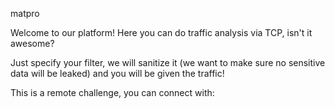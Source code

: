 matpro

Welcome to our platform! Here you can do traffic analysis via TCP, isn't it awesome?

Just specify your filter, we will sanitize it (we want to make sure no sensitive data will be leaked) and you will be given the traffic!

This is a remote challenge, you can connect with:
